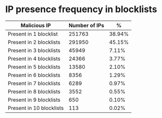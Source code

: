 # IP presence frequency in blocklists
| Malicious IP | Number of IPs | % |
|----|----|----|
| Present in 1 blocklist | 251763 | 38.94% |
| Present in 2 blocklists | 291950 | 45.15% |
| Present in 3 blocklists | 45949 | 7.11% |
| Present in 4 blocklists | 24366 | 3.77% |
| Present in 5 blocklists | 13580 | 2.10% |
| Present in 6 blocklists | 8356 | 1.29% |
| Present in 7 blocklists | 6289 | 0.97% |
| Present in 8 blocklists | 3552 | 0.55% |
| Present in 9 blocklists | 650 | 0.10% |
| Present in 10 blocklists | 113 | 0.02% |
